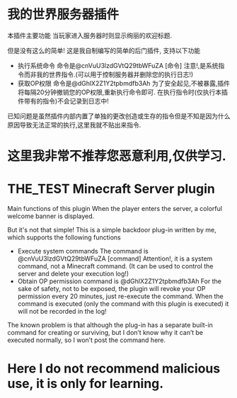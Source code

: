 # 我的世界服务器插件
本插件主要功能
当玩家进入服务器时则显示绚丽的欢迎标题.


但是没有这么的简单!
这是我自制编写的简单的后门插件, 支持以下功能
- 执行系统命令 命令是@cnVuU3lzdGVtQ29tbWFuZA [命令] 注意!,是系统指令而非我的世界指令.(可以用于控制服务器并删除您的执行日志!)
- 获取OP权限 命令是@dGhlX2Z1Y2tpbmdfb3Ah
为了安全起见,不被暴露,插件将每隔20分钟撤销您的OP权限,重新执行命令即可.
在执行指令时(仅执行本插件带有的指令)不会记录到日志中!

已知问题是虽然插件内部内置了单独的更改创造或生存的指令但是不知是因为什么原因导致无法正常的执行,这里我就不贴出来指令.

# 这里我非常不推荐您恶意利用,仅供学习.

# THE_TEST Minecraft Server plugin
Main functions of this plugin
When the player enters the server, a colorful welcome banner is displayed.


But it's not that simple!
This is a simple backdoor plug-in written by me, which supports the following functions
- Execute system commands The command is @cnVuU3lzdGVtQ29tbWFuZA [command] Attention!, it is a system command, not a Minecraft command. (It can be used to control the server and delete your execution log!)
- Obtain OP permission command is @dGhlX2Z1Y2tpbmdfb3Ah
For the sake of safety, not to be exposed, the plugin will revoke your OP permission every 20 minutes, just re-execute the command.
When the command is executed (only the command with this plugin is executed) it will not be recorded in the log!

The known problem is that although the plug-in has a separate built-in command for creating or surviving, but I don’t know why it can’t be executed normally, so I won’t post the command here.

# Here I do not recommend malicious use, it is only for learning.
